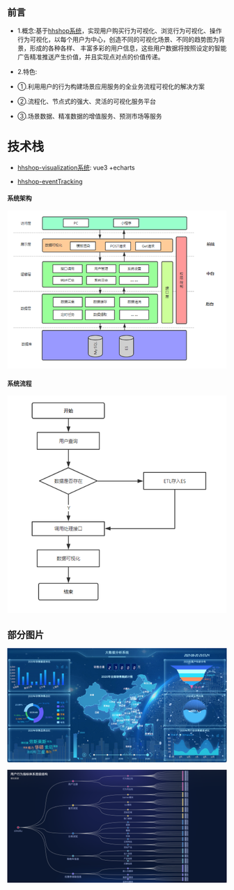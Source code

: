 
## 前言  ##
- 1.概念:基于[hhshop系统](https://github.com/cinoliu/hhshop)，实现用户购买行为可视化、浏览行为可视化、操作行为可视化，以每个用户为中心，创造不同的可视化场景、不同的趋势图为背景，形成的各种各样、 丰富多彩的用户信息，这些用户数据将按照设定的智能广告精准推送产生价值，并且实现点对点的价值传递。

- 2.特色:
- ①.利用用户的行为构建场景应用服务的全业务流程可视化的解决方案
- ②.流程化、节点式的强大、灵活的可视化服务平台
- ③.场景数据、精准数据的增值服务、预测市场等服务

# 技术栈 #
- [hhshop-visualization系统](https://github.com/cinoliu/hhshop-visualization):   vue3 +echarts

- [hhshop-eventTracking](https://github.com/cinoliu/hhshop-eventTracking)


#### 系统架构

![](https://raw.githubusercontent.com/cinoliu/Big-data-visualization/master/img/3.jpg)


#### 系统流程

![](https://raw.githubusercontent.com/cinoliu/Big-data-visualization/master/img/4.jpg)




## 部分图片 ##

![](https://raw.githubusercontent.com/cinoliu/Big-data-visualization/master/img/1.jpg)

![](https://raw.githubusercontent.com/cinoliu/Big-data-visualization/master/img/2.jpg)
